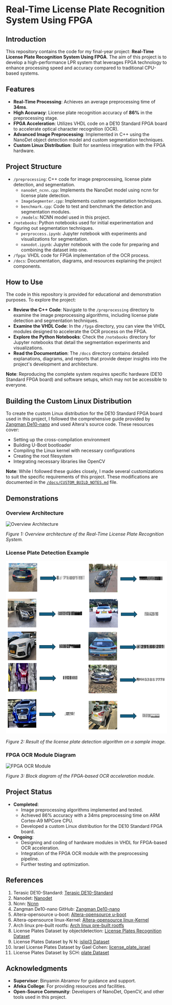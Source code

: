 # Real-Time License Plate Recognition System Using FPGA

## Introduction

This repository contains the code for my final-year project: **Real-Time License Plate Recognition System Using FPGA**. The aim of this project is to develop a high-performance LPR system that leverages FPGA technology to enhance processing speed and accuracy compared to traditional CPU-based systems.

## Features

- **Real-Time Processing**: Achieves an average preprocessing time of **34ms**.
- **High Accuracy**: License plate recognition accuracy of **86%** in the preprocessing stage.
- **FPGA Acceleration**: Utilizes VHDL code on a DE10 Standard FPGA board to accelerate optical character recognition (OCR).
- **Advanced Image Preprocessing**: Implemented in C++ using the NanoDet object detection model and custom segmentation techniques.
- **Custom Linux Distribution**: Built for seamless integration with the FPGA hardware.

## Project Structure

- `/preprocessing`: C++ code for image preprocessing, license plate detection, and segmentation.
  - `nanodet_ncnn.cpp`: Implements the NanoDet model using ncnn for license plate detection.
  - `ImageSegmenter.cpp`: Implements custom segmentation techniques.
  - `benchmark.cpp`: Code to test and benchmark the detection and segmentation modules.
  - `/models`: NCNN model used in this project.
- `/notebooks`: Python notebooks used for initial experimentation and figuring out segmentation techniques.
  - `perproccess.ipynb`: Jupyter notebook with experiments and visualizations for segmentation.
  - `nanodot.ipynb`: Jupyter notebook with the code for preparing and combining the dataset into one.
- `/fpga`: VHDL code for FPGA implementation of the OCR process.
- `/docs`: Documentation, diagrams, and resources explaining the project components.

## How to Use

The code in this repository is provided for educational and demonstration purposes. To explore the project:

- **Review the C++ Code**: Navigate to the `/preprocessing` directory to examine the image preprocessing algorithms, including license plate detection and segmentation techniques.
- **Examine the VHDL Code**: In the `/fpga` directory, you can view the VHDL modules designed to accelerate the OCR process on the FPGA.
- **Explore the Python Notebooks**: Check the `/notebooks` directory for Jupyter notebooks that detail the segmentation experiments and visualizations.
- **Read the Documentation**: The `/docs` directory contains detailed explanations, diagrams, and reports that provide deeper insights into the project's development and architecture.

**Note**: Reproducing the complete system requires specific hardware (DE10 Standard FPGA board) and software setups, which may not be accessible to everyone.

## Building the Custom Linux Distribution

To create the custom Linux distribution for the DE10 Standard FPGA board used in this project, I followed the comprehensive guide provided by [Zangman De10-nano](https://github.com/zangman/de10-nano) and used Altera's source code. These resources cover:

- Setting up the cross-compilation environment
- Building U-Boot bootloader
- Compiling the Linux kernel with necessary configurations
- Creating the root filesystem
- Integrating necessary libraries like OpenCV

**Note**: While I followed these guides closely, I made several customizations to suit the specific requirements of this project. These modifications are documented in the [`/docs/CUSTOM_BUILD_NOTES.md`](docs/CUSTOM_BUILD_NOTES.md) file.

## Demonstrations

### Overview Architecture

![Overview Architecture](docs/images/overview_architecture.png)

*Figure 1: Overview architecture of the Real-Time License Plate Recognition System.*

### License Plate Detection Example

![License Plate Detection](docs/images/detection_example.png)

*Figure 2: Result of the license plate detection algorithm on a sample image.*

### FPGA OCR Module Diagram

![FPGA OCR Module](docs/images/fpga_ocr_diagram.png)

*Figure 3: Block diagram of the FPGA-based OCR acceleration module.*

## Project Status

- **Completed**:
  - Image preprocessing algorithms implemented and tested.
  - Achieved 86% accuracy with a 34ms preprocessing time on ARM Cortex-A9 MPCore CPU.
  - Developed a custom Linux distribution for the DE10 Standard FPGA board.
- **Ongoing**:
  - Designing and coding of hardware modules in VHDL for FPGA-based OCR acceleration.
  - Integration of the FPGA OCR module with the preprocessing pipeline.
  - Further testing and optimization.

## References

1. Terasic DE10-Standard: [Terasic DE10-Standard](https://www.terasic.com.tw/cgi-bin/page/archive.pl?Language=English&No=1081)
2. Nanodet: [Nanodet](https://github.com/RangiLyu/nanodet)
3. Ncnn: [Ncnn](https://github.com/Tencent/ncnn)
4. Zangman De10-nano GitHub: [Zangman De10-nano](https://github.com/zangman/de10-nano)
5. Altera-opensource u-boot: [Altera-opensource u-boot](https://github.com/altera-opensource/u-boot-socfpga)
6. Altera-opensource linux-Kernel: [Altera-opensource linux-Kernel](https://github.com/altera-opensource/linux-socfpga)
7. Arch linux pre-built rootfs: [Arch linux pre-built rootfs](https://fl.us.mirror.archlinuxarm.org/os/)
8. License Plates Dataset by objectdetection: [License Plates Recognition Dataset](https://www.kaggle.com/objectdetection/license-plates-recognition-dataset)
9. License Plates Dataset by N N: [islipl3 Dataset](https://www.kaggle.com/nn/islipl3-dataset)
10. Israel License Plates Dataset by Gael Cohen: [license_plate_israel](https://www.kaggle.com/gaelcohen/license-plate-israel)
11. License Plates Dataset by SCH: [plate Dataset](https://www.kaggle.com/sch/plate-dataset)

## Acknowledgments

- **Supervisor**: Binyamin Abramov for guidance and support.
- **Afeka College**: For providing resources and facilities.
- **Open-Source Community**: Developers of NanoDet, OpenCV, and other tools used in this project.

